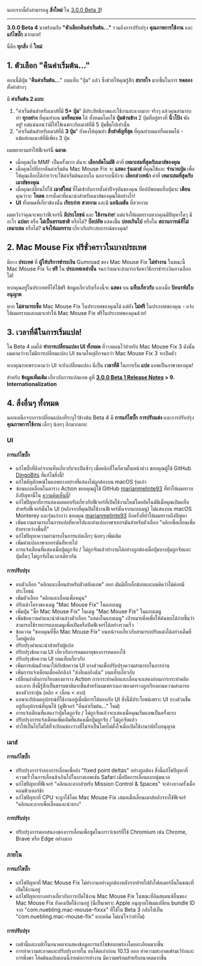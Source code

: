 นอกจากนี้ยังสามารถดู **สิ่งใหม่** ใน [3.0.0 Beta 3](https://github.com/noah-nuebling/mac-mouse-fix/releases/tag/3.0.0-Beta-3)!

---

**3.0.0 Beta 4** มาพร้อมกับ **"ตัวเลือกคืนค่าเริ่มต้น..."** รวมถึงการปรับปรุง **คุณภาพการใช้งาน** และ **แก้ไขบั๊ก** มากมาย!

นี่คือ **ทุกสิ่ง** ที่ **ใหม่**:

## 1. ตัวเลือก "คืนค่าเริ่มต้น..."

ตอนนี้มีปุ่ม "**คืนค่าเริ่มต้น...**" บนแท็บ "ปุ่ม" แล้ว
ซึ่งช่วยให้คุณรู้สึก **สบายใจ** มากขึ้นในการ **ทดลอง** ตั้งค่าต่างๆ

มี **ค่าเริ่มต้น 2 แบบ**:

1. "ค่าเริ่มต้นสำหรับเมาส์ที่มี **5+ ปุ่ม**" มีประสิทธิภาพและใช้งานสะดวกมาก จริงๆ แล้วคุณสามารถทำ **ทุกอย่าง** ที่คุณทำบน **แทร็คแพด** ได้ ทั้งหมดโดยใช้ **ปุ่มด้านข้าง** 2 ปุ่มที่อยู่ตรงที่ **นิ้วโป้ง** พักอยู่! แต่แน่นอนว่ามีให้ใช้เฉพาะกับเมาส์ที่มี 5 ปุ่มขึ้นไปเท่านั้น
2. "ค่าเริ่มต้นสำหรับเมาส์ที่มี **3 ปุ่ม**" ยังคงให้คุณทำ **สิ่งสำคัญที่สุด** ที่คุณทำบนแทร็คแพดได้ - แม้แต่บนเมาส์ที่มีเพียง 3 ปุ่ม

ผมพยายามทำให้ฟีเจอร์นี้ **ฉลาด**:

- เมื่อคุณเริ่ม MMF เป็นครั้งแรก มันจะ **เลือกอัตโนมัติ** ค่าที่ **เหมาะสมที่สุดกับเมาส์ของคุณ**
- เมื่อคุณไปที่การคืนค่าเริ่มต้น Mac Mouse Fix จะ **แสดง** **รุ่นเมาส์** ที่คุณใช้และ **จำนวนปุ่ม** เพื่อให้คุณเลือกได้ง่ายว่าจะใช้ค่าเริ่มต้นแบบใด นอกจากนี้ยังจะ **เลือกล่วงหน้า** ค่าที่ **เหมาะสมที่สุดกับเมาส์ของคุณ**
- เมื่อคุณเปลี่ยนไปใช้ **เมาส์ใหม่** ที่ไม่เข้ากับการตั้งค่าปัจจุบันของคุณ ป๊อปอัพบนแท็บปุ่มจะ **เตือน** คุณว่าจะ **โหลด** การตั้งค่าที่แนะนำสำหรับเมาส์ของคุณได้อย่างไร!
- **UI** ทั้งหมดที่เกี่ยวข้องนั้น **เรียบง่าย** **สวยงาม** และมี **แอนิเมชัน** ที่สวยงาม

ผมหวังว่าคุณจะพบว่าฟีเจอร์นี้ **มีประโยชน์** และ **ใช้งานง่าย**! แต่แจ้งให้ผมทราบหากคุณมีปัญหาใดๆ
มีอะไร **แปลก** หรือ **ไม่เป็นธรรมชาติ** หรือไม่? **ป๊อปอัพ** แสดงขึ้น **บ่อยเกินไป** หรือใน **สถานการณ์ที่ไม่เหมาะสม** หรือไม่? **แจ้งให้ผมทราบ** เกี่ยวกับประสบการณ์ของคุณ!

## 2. Mac Mouse Fix ฟรีชั่วคราวในบางประเทศ

มีบาง **ประเทศ** ที่ **ผู้ให้บริการชำระเงิน** Gumroad ของ Mac Mouse Fix **ไม่ทำงาน** ในขณะนี้
Mac Mouse Fix จึง **ฟรี** ใน **ประเทศเหล่านั้น** จนกว่าผมจะสามารถจัดหาวิธีการชำระเงินทางเลือกได้!

หากคุณอยู่ในประเทศที่ให้ใช้ฟรี ข้อมูลเกี่ยวกับเรื่องนี้จะ **แสดง** บน **แท็บเกี่ยวกับ** และเมื่อ **ป้อนรหัสใบอนุญาต**

หาก **ไม่สามารถซื้อ** Mac Mouse Fix ในประเทศของคุณได้ แต่ยัง **ไม่ฟรี** ในประเทศของคุณ - แจ้งให้ผมทราบและผมจะทำให้ Mac Mouse Fix ฟรีในประเทศของคุณด้วย!

## 3. เวลาที่ดีในการเริ่มแปล!

ใน Beta 4 ผมได้ **ทำการเปลี่ยนแปลง UI ทั้งหมด** ที่วางแผนไว้สำหรับ Mac Mouse Fix 3 ดังนั้นผมคาดว่าจะไม่มีการเปลี่ยนแปลง UI ขนาดใหญ่อีกจนกว่า Mac Mouse Fix 3 จะเปิดตัว

หากคุณรอเพราะคาดว่า UI จะยังเปลี่ยนแปลง นี่เป็น **เวลาที่ดี** ในการเริ่ม **แปล** แอพเป็นภาษาของคุณ!

สำหรับ **ข้อมูลเพิ่มเติม** เกี่ยวกับการแปลแอพ ดูที่ **[3.0.0 Beta 1 Release Notes](https://github.com/noah-nuebling/mac-mouse-fix/releases/tag/3.0.0-Beta-1.1) > 9. Internationalization**

## 4. สิ่งอื่นๆ ทั้งหมด

นอกเหนือจากการเปลี่ยนแปลงที่ระบุไว้ข้างต้น Beta 4 มี **การแก้ไขบั๊ก** **การปรับแต่ง** และการปรับปรุง **คุณภาพการใช้งาน** เล็กๆ น้อยๆ อีกมากมาย:

### UI

#### การแก้ไขบั๊ก

- แก้ไขบั๊กที่ลิงก์จากแท็บเกี่ยวกับจะเปิดซ้ำๆ เมื่อคลิกที่ใดก็ตามในหน้าต่าง ขอบคุณผู้ใช้ GitHub [DingoBits](https://github.com/DingoBits) ที่แก้ไขสิ่งนี้!
- แก้ไขสัญลักษณ์ในแอพบางอย่างที่แสดงไม่ถูกต้องบน macOS รุ่นเก่า
- ซ่อนแถบเลื่อนในตาราง Action ขอบคุณผู้ใช้ GitHub [marianmelinte93](https://github.com/marianmelinte93) ที่ทำให้ผมทราบถึงปัญหานี้ใน [ความคิดเห็นนี้](https://github.com/noah-nuebling/mac-mouse-fix/discussions/366#discussioncomment-3728994)!
- แก้ไขปัญหาที่การแสดงผลตอบรับเกี่ยวกับฟีเจอร์ที่เปิดใช้งานใหม่โดยอัตโนมัติเมื่อคุณเปิดแท็บสำหรับฟีเจอร์นั้นใน UI (หลังจากที่คุณปิดใช้งานฟีเจอร์นั้นจากแถบเมนู) ไม่แสดงบน macOS Monterey และรุ่นเก่ากว่า ขอบคุณ [marianmelinte93](https://github.com/marianmelinte93) อีกครั้งที่ทำให้ผมทราบถึงปัญหา
- เพิ่มความสามารถในการแปลที่หายไปและคำแปลภาษาเยอรมันสำหรับตัวเลือก "คลิกเพื่อเลื่อนเพื่อย้ายระหว่างพื้นที่"
- แก้ไขปัญหาความสามารถในการแปลเล็กๆ น้อยๆ เพิ่มเติม
- เพิ่มคำแปลภาษาเยอรมันที่หายไป
- การแจ้งเตือนที่แสดงเมื่อปุ่มถูกจับ / ไม่ถูกจับแล้วทำงานได้อย่างถูกต้องเมื่อปุ่มบางปุ่มถูกจับและปุ่มอื่นๆ ไม่ถูกจับในเวลาเดียวกัน

#### การปรับปรุง

- ลบตัวเลือก "คลิกและเลื่อนสำหรับตัวสลับแอพ" ออก มันมีบั๊กเล็กน้อยและผมคิดว่าไม่ค่อยมีประโยชน์
- เพิ่มตัวเลือก "คลิกและเลื่อนเพื่อหมุน"
- ปรับเค้าโครงของเมนู "Mac Mouse Fix" ในแถบเมนู
- เพิ่มปุ่ม "ซื้อ Mac Mouse Fix" ในเมนู "Mac Mouse Fix" ในแถบเมนู
- เพิ่มข้อความคำแนะนำด้านล่างตัวเลือก "แสดงในแถบเมนู" เป้าหมายคือเพื่อให้ค้นพบได้ง่ายขึ้นว่าสามารถใช้รายการแถบเมนูเพื่อเปิดหรือปิดฟีเจอร์ได้อย่างรวดเร็ว
- ข้อความ "ขอบคุณที่ซื้อ Mac Mouse Fix" บนหน้าจอเกี่ยวกับสามารถปรับแต่งได้อย่างเต็มที่โดยผู้แปล
- ปรับปรุงคำแนะนำสำหรับผู้แปล
- ปรับปรุงข้อความ UI เกี่ยวกับการหมดอายุของการทดลองใช้
- ปรับปรุงข้อความ UI บนแท็บเกี่ยวกับ
- เพิ่มการเน้นตัวหนาให้กับข้อความ UI บางส่วนเพื่อปรับปรุงความสามารถในการอ่าน
- เพิ่มการแจ้งเตือนเมื่อคลิกลิงก์ "ส่งอีเมลถึงฉัน" บนแท็บเกี่ยวกับ
- เปลี่ยนลำดับการเรียงของตาราง Action การกระทำคลิกและเลื่อนจะแสดงก่อนการกระทำคลิกและลาก สิ่งนี้รู้สึกเป็นธรรมชาติมากขึ้นสำหรับผมเพราะแถวของตารางถูกเรียงตามความสามารถของตัวกระตุ้น (คลิก < เลื่อน < ลาก)
- แอพจะอัปเดตอุปกรณ์ที่ใช้งานอยู่เมื่อมีการโต้ตอบกับ UI สิ่งนี้มีประโยชน์เพราะ UI บางส่วนขึ้นอยู่กับอุปกรณ์ที่คุณใช้ (ดูฟีเจอร์ "คืนค่าเริ่มต้น..." ใหม่)
- การแจ้งเตือนที่แสดงว่าปุ่มใดถูกจับ / ไม่ถูกจับแล้วจะแสดงเมื่อคุณเริ่มแอพเป็นครั้งแรก
- ปรับปรุงการแจ้งเตือนเพิ่มเติมที่แสดงเมื่อปุ่มถูกจับ / ไม่ถูกจับแล้ว
- ทำให้เป็นไปไม่ได้ที่จะป้อนช่องว่างที่ไม่จำเป็นโดยไม่ตั้งใจเมื่อเปิดใช้งานรหัสใบอนุญาต

### เมาส์

#### การแก้ไขบั๊ก

- ปรับปรุงการจำลองการเลื่อนเพื่อส่ง "fixed point deltas" อย่างถูกต้อง สิ่งนี้แก้ไขปัญหาที่ความเร็วในการเลื่อนช้าเกินไปในบางแอพเช่น Safari เมื่อปิดการเลื่อนแบบนุ่มนวล
- แก้ไขปัญหาที่ฟีเจอร์ "คลิกและลากสำหรับ Mission Control & Spaces" จะค้างบางครั้งเมื่อคอมพิวเตอร์ช้า
- แก้ไขปัญหาที่ CPU จะถูกใช้โดย Mac Mouse Fix เสมอเมื่อเลื่อนเมาส์หลังจากใช้ฟีเจอร์ "คลิกและลากเพื่อเลื่อนและนำทาง"

#### การปรับปรุง

- ปรับปรุงการตอบสนองของการเลื่อนเพื่อซูมในเบราว์เซอร์ที่ใช้ Chromium เช่น Chrome, Brave หรือ Edge อย่างมาก

### ภายใน

#### การแก้ไขบั๊ก

- แก้ไขปัญหาที่ Mac Mouse Fix ไม่ทำงานอย่างถูกต้องหลังจากย้ายไปยังโฟลเดอร์อื่นในขณะที่เปิดใช้งานอยู่
- แก้ไขปัญหาบางอย่างเกี่ยวกับการเปิดใช้งาน Mac Mouse Fix ในขณะที่อินสแตนซ์อื่นของ Mac Mouse Fix ยังคงเปิดใช้งานอยู่ (นี่เป็นเพราะ Apple อนุญาตให้ผมเปลี่ยน bundle ID จาก "com.nuebling.mac-mouse-fixxx" ที่ใช้ใน Beta 3 กลับไปเป็น "com.nuebling.mac-mouse-fix" แบบเดิม ไม่แน่ใจว่าทำไม)

#### การปรับปรุง

- เบต้านี้และเบต้าในอนาคตจะแสดงข้อมูลการแก้ไขข้อบกพร่องโดยละเอียดมากขึ้น
- การทำความสะอาดและปรับปรุงภายใน ลบโค้ดเก่าก่อน 10.13 ออก ทำความสะอาดเฟรมเวิร์กและการพึ่งพา โค้ดต้นฉบับตอนนี้ง่ายต่อการทำงาน มีความพร้อมสำหรับอนาคตมากขึ้น